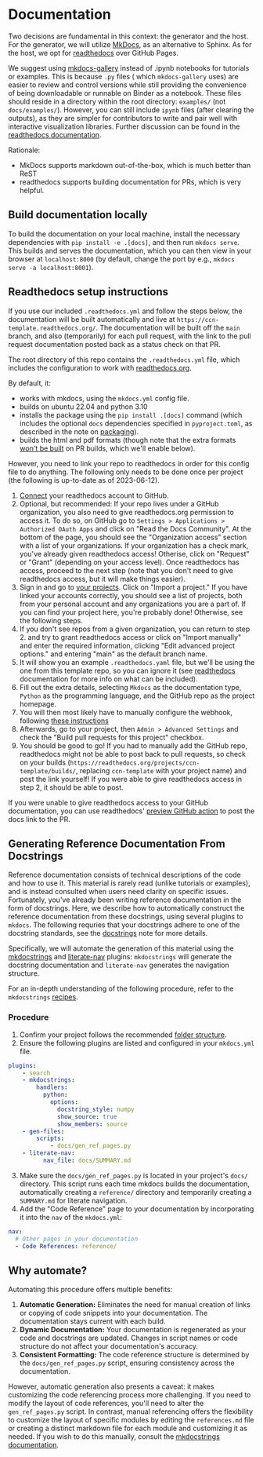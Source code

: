 # Documentation

Two decisions are fundamental in this context: the generator and the host. For the generator, we will utilize [MkDocs](https://www.mkdocs.org/), as an alternative to Sphinx. As for the host, we opt for [readthedocs](https://readthedocs.org/) over GitHub Pages. 

We suggest using [mkdocs-gallery](https://smarie.github.io/mkdocs-gallery/generated/tutorials/plot_parse/#download_links) instead of .ipynb notebooks for tutorials or examples. This is because `.py` files ( which `mkdocs-gallery` uses) are easier to review and control versions while still providing the convenience of being downloadable or runnable on Binder as a notebook. These files should reside in a directory within the root directory: `examples/` (not `docs/examples/`). However, you can still include `ipynb` files (after clearing the outputs), as they are simpler for contributors to write and pair well with interactive visualization libraries. Further discussion can be found in the [readthedocs documentation](https://docs.readthedocs.io/en/stable/guides/jupyter.html).

Rationale:

- MkDocs supports markdown out-of-the-box, which is much better than ReST
- readthedocs supports building documentation for PRs, which is very helpful.

## Build documentation locally

To build the documentation on your local machine, install the necessary
dependencies with `pip install -e .[docs]`, and then run `mkdocs serve`. This
builds and serves the documentation, which you can then view in your browser at
`localhost:8000` (by default, change the port by e.g., `mkdocs serve -a
localhost:8001`).

## Readthedocs setup instructions

If you use our included `.readthedocs.yml` and follow the steps below, the
documentation will be built automatically and live at
`https://ccn-template.readthedocs.org/`. The documentation will be built off the
`main` branch, and also (temporarily) for each pull request, with the link to
the pull request documentation posted back as a status check on that PR.

The root directory of this repo contains the `.readthedocs.yml` file, which
includes the configuration to work with
[readthedocs.org](https://readthedocs.org/).

By default, it:

- works with mkdocs, using the `mkdocs.yml` config file.
- builds on ubuntu 22.04 and python 3.10
- installs the package using the `pip install .[docs]` command (which includes
  the optional `docs` dependencies specified in `pyproject.toml`, as described
  in the note on [packaging](02-packaging.md)).
- builds the html and pdf formats (though note that the extra formats [won't be
  built](https://docs.readthedocs.io/en/stable/guides/pull-requests.html#limitations)
  on PR builds, which we'll enable below).

However, you need to link your repo to readthedocs in order for this config file
to do anything. The following only needs to be done once per project (the
following is up-to-date as of 2023-06-12).

1. [Connect](https://docs.readthedocs.io/en/stable/guides/connecting-git-account.html)
   your readthedocs account to GitHub.
2. Optional, but recommended: If your repo lives under a GitHub organization,
   you also need to give readthedocs.org permission to access it. To do so, on
   GitHub go to `Settings > Applications > Authorized OAuth Apps` and click on
   "Read the Docs Community". At the bottom of the page, you should see the
   "Organization access" section with a list of your organizations. If your
   organization has a check mark, you've already given readthedocs access!
   Otherise, click on "Request" or "Grant" (depending on your access level).
   Once readthedocs has access, proceed to the next step (note that you don't
   need to give readthedocs access, but it will make things easier).
2. Sign in and go to [your projects](https://readthedocs.org/dashboard/). Click
   on "Import a project." If you have linked your accounts correctly, you should
   see a list of projects, both from your personal account and any organizations
   you are a part of. If you can find your project here, you're probably done!
   Otherwise, see the following steps.
3. If you don't see repos from a given organization, you can return to step 2.
   and try to grant readthedocs access or click on "Import manually" and enter
   the required information, clicking "Edit advanced project options." and
   entering "main" as the default branch name.
4. It will show you an example `.readthedocs.yaml` file, but we'll be using the
   one from this template repo, so you can ignore it (see
   [readthedocs](https://docs.readthedocs.io/en/stable/config-file/v2.html)
   documentation for more info on what can be included).
5. Fill out the extra details, selecting `Mkdocs` as the documentation type,
   `Python` as the programming language, and the GitHub repo as the project
   homepage.
6. You will then most likely have to manually configure the webhook, following
   [these
   instructions](https://docs.readthedocs.io/en/latest/guides/setup/git-repo-manual.html#provider-specific-instructions)
7. Afterwards, go to your project, then `Admin > Advanced Settings` and check
   the "Build pull requests for this project" checkbox.
8. You should be good to go! If you had to manually add the GitHub repo,
   readthedocs might not be able to post back to pull requests, so check on your
   builds (`https://readthedocs.org/projects/ccn-template/builds/`, replacing
   `ccn-template` with your project name) and post the link yourself! If you
   were able to give readthedocs access in step 2, it should be able to post.

If you were unable to give readthedocs access to your GitHub documentation, you
can use readthedocs' [preview GitHub
action](https://github.com/readthedocs/actions) to post the docs link to the PR.

## Generating Reference Documentation From Docstrings 

Reference documentation consists of technical descriptions of the code and how to use it. This material is rarely read (unlike tutorials or examples), and is instead consulted when users need clarity on specific issues. Fortunately, you've already been writing reference documentation in the form of docstrings. Here, we describe how to automatically construct the reference documentation from these docstrings, using several plugins to `mkdocs`. The following requries that your docstrings adhere to one of the docstring standards, see the [docstrings](04-docstrings.md) note for more details.

Specifically, we will automate the generation of this material using the [mkdocstrings](https://mkdocstrings.github.io/) and [literate-nav](https://mkdocstrings.github.io/) plugins: `mkdocstrings` will generate the docstring documentation and `literate-nav` generates the navigation structure.



For an in-depth understanding of the following procedure, refer to the `mkdocstrings` [recipes](https://mkdocstrings.github.io/recipes/).

### Procedure

1. Confirm your project follows the recommended [folder structure](01-structure.md).
2. Ensure the following plugins are listed and configured in your `mkdocs.yml` file.

```yaml
plugins:
    - search
    - mkdocstrings:
        handlers:                      
          python:
            options:
              docstring_style: numpy
              show_source: true
              show_members: source
    - gen-files:
        scripts:
            - docs/gen_ref_pages.py
    - literate-nav:
          nav_file: docs/SUMMARY.md
```

3. Make sure the `docs/gen_ref_pages.py` is located in your project's `docs/` directory. This script runs each time mkdocs builds the documentation, automatically creating a `reference/` directory and temporarily creating a `SUMMARY.md` for literate navigation.
4. Add the "Code Reference" page to your documentation by incorporating it into the `nav` of the `mkdocs.yml`:

```yaml
nav:
  # Other pages in your documentation
  - Code References: reference/
``` 

## Why automate?

Automating this procedure offers multiple benefits:

1. **Automatic Generation:** Eliminates the need for manual creation of links or copying of code snippets into your documentation. The documentation stays current with each build.
2. **Dynamic Documentation:** Your documentation is regenerated as your code and docstrings are updated. Changes in script names or code structure do not affect your documentation's accuracy.
3. **Consistent Formatting:** The code reference structure is determined by the `docs/gen_ref_pages.py` script, ensuring consistency across the documentation.

However, automatic generation also presents a caveat: it makes customizing the code referencing process more challenging. If you need to modify the layout of code references, you'll need to alter the `gen_ref_pages.py` script. In contrast, manual referencing offers the flexibility to customize the layout of specific modules by editing the `references.md` file or creating a distinct markdown file for each module and customizing it as needed. If you wish to do this manually, consult the [mkdocstrings documentation](https://mkdocstrings.github.io/https://mkdocstrings.github.io/).

